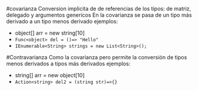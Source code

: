 #covarianza
Conversion implicita de de referencias de los tipos: de matriz, delegado y argumentos genericos
En la covarianza se pasa de un tipo más derivado a un tipo menos derivado ejemplos:
+ object[] arr = new string[10]
+ `Func<object> del = ()=> "Hello"`
+ `IEnumerable<String> strings = new List<String>();`


#Contravarianza
Como la covarianza pero permite la conversión de tipos menos derivados a tipos más derivados
ejemplos:
+ string[] arr = new object[10]
+ `Action<string> del2 = (string str)=>{}`